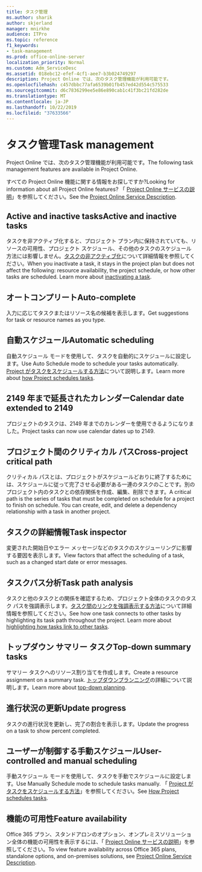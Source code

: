 ```yaml
---
title: タスク管理
ms.author: sharik
author: skjerland
manager: mnirkhe
audience: ITPro
ms.topic: reference
f1_keywords:
- task-management
ms.prod: office-online-server
localization_priority: Normal
ms.custom: Adm_ServiceDesc
ms.assetid: 018ebc12-efef-4cf1-aee7-b3b024749297
description: Project Online では、次のタスク管理機能が利用可能です。
ms.openlocfilehash: c457dbbc77afa6539b01fb457ed42d554c575533
ms.sourcegitcommit: d6c7836299ee5e86e890cab1c41f3bc21fd282de
ms.translationtype: MT
ms.contentlocale: ja-JP
ms.lasthandoff: 10/22/2019
ms.locfileid: "37633566"
---
```

# <a name="task-management"></a><span data-ttu-id="94b5e-103">タスク管理</span><span class="sxs-lookup"><span data-stu-id="94b5e-103">Task management</span></span>

<span data-ttu-id="94b5e-104">Project Online では、次のタスク管理機能が利用可能です。</span><span class="sxs-lookup"><span data-stu-id="94b5e-104">The following task management features are available in Project Online.</span></span>
  
<span data-ttu-id="94b5e-105">すべての Project Online 機能に関する情報をお探しですか?</span><span class="sxs-lookup"><span data-stu-id="94b5e-105">Looking for information about all Project Online features?</span></span> <span data-ttu-id="94b5e-106">「 [Project Online サービスの説明](project-online-service-description.md)」を参照してください。</span><span class="sxs-lookup"><span data-stu-id="94b5e-106">See the [Project Online Service Description](project-online-service-description.md).</span></span>
  
## <a name="active-and-inactive-tasks"></a><span data-ttu-id="94b5e-107">Active and inactive tasks</span><span class="sxs-lookup"><span data-stu-id="94b5e-107">Active and inactive tasks</span></span>

<span data-ttu-id="94b5e-p102">タスクを非アクティブ化すると、プロジェクト プラン内に保持されていても、リソースの可用性、プロジェクト スケジュール、その他のタスクのスケジュール方法には影響しません。[タスクの非アクティブ化](https://go.microsoft.com/fwlink/p/?LinkId=271335)について詳細情報を参照してください。</span><span class="sxs-lookup"><span data-stu-id="94b5e-p102">When you inactivate a task, it stays in the project plan but does not affect the following: resource availability, the project schedule, or how other tasks are scheduled. Learn more about [inactivating a task](https://go.microsoft.com/fwlink/p/?LinkId=271335).</span></span>
  
## <a name="auto-complete"></a><span data-ttu-id="94b5e-110">オートコンプリート</span><span class="sxs-lookup"><span data-stu-id="94b5e-110">Auto-complete</span></span>

<span data-ttu-id="94b5e-111">入力に応じてタスクまたはリソース名の候補を表示します。</span><span class="sxs-lookup"><span data-stu-id="94b5e-111">Get suggestions for task or resource names as you type.</span></span> 
  
## <a name="automatic-scheduling"></a><span data-ttu-id="94b5e-112">自動スケジュール</span><span class="sxs-lookup"><span data-stu-id="94b5e-112">Automatic scheduling</span></span>

<span data-ttu-id="94b5e-113">自動スケジュール モードを使用して、タスクを自動的にスケジュールに設定します。</span><span class="sxs-lookup"><span data-stu-id="94b5e-113">Use Auto Schedule mode to schedule your tasks automatically.</span></span> <span data-ttu-id="94b5e-114">[Project がタスクをスケジュールする方法](https://go.microsoft.com/fwlink/p/?LinkId=271331)について説明します。</span><span class="sxs-lookup"><span data-stu-id="94b5e-114">Learn more about [how Project schedules tasks](https://go.microsoft.com/fwlink/p/?LinkId=271331).</span></span> 
  
## <a name="calendar-date-extended-to-2149"></a><span data-ttu-id="94b5e-115">2149 年まで延長されたカレンダー</span><span class="sxs-lookup"><span data-stu-id="94b5e-115">Calendar date extended to 2149</span></span>

<span data-ttu-id="94b5e-116">プロジェクトのタスクは、2149 年までのカレンダーを使用できるようになりました。</span><span class="sxs-lookup"><span data-stu-id="94b5e-116">Project tasks can now use calendar dates up to 2149.</span></span> 
  
## <a name="cross-project-critical-path"></a><span data-ttu-id="94b5e-117">プロジェクト間のクリティカル パス</span><span class="sxs-lookup"><span data-stu-id="94b5e-117">Cross-project critical path</span></span>

<span data-ttu-id="94b5e-p104">クリティカル パスとは、プロジェクトがスケジュールどおりに終了するためには、スケジュールに従って完了させる必要がある一連のタスクのことです。別のプロジェクト内のタスクとの依存関係を作成、編集、削除できます。</span><span class="sxs-lookup"><span data-stu-id="94b5e-p104">A critical path is the series of tasks that must be completed on schedule for a project to finish on schedule. You can create, edit, and delete a dependency relationship with a task in another project.</span></span> 
  
## <a name="task-inspector"></a><span data-ttu-id="94b5e-120">タスクの詳細情報</span><span class="sxs-lookup"><span data-stu-id="94b5e-120">Task inspector</span></span>

<span data-ttu-id="94b5e-121">変更された開始日やエラー メッセージなどのタスクのスケジューリングに影響する要因を表示します。</span><span class="sxs-lookup"><span data-stu-id="94b5e-121">View factors that affect the scheduling of a task, such as a changed start date or error messages.</span></span>
  
## <a name="task-path-analysis"></a><span data-ttu-id="94b5e-122">タスクパス分析</span><span class="sxs-lookup"><span data-stu-id="94b5e-122">Task path analysis</span></span>

<span data-ttu-id="94b5e-p105">タスクと他のタスクとの関係を確認するため、プロジェクト全体のタスクのタスク パスを強調表示します。[タスク間のリンクを強調表示する方法](https://go.microsoft.com/fwlink/p/?LinkId=271345)について詳細情報を参照してください。</span><span class="sxs-lookup"><span data-stu-id="94b5e-p105">See how one task connects to other tasks by highlighting its task path throughout the project. Learn more about [highlighting how tasks link to other tasks](https://go.microsoft.com/fwlink/p/?LinkId=271345).</span></span>
  
## <a name="top-down-summary-tasks"></a><span data-ttu-id="94b5e-125">トップダウン サマリー タスク</span><span class="sxs-lookup"><span data-stu-id="94b5e-125">Top-down summary tasks</span></span>

<span data-ttu-id="94b5e-126">サマリー タスクへのリソース割り当てを作成します。</span><span class="sxs-lookup"><span data-stu-id="94b5e-126">Create a resource assignment on a summary task.</span></span> <span data-ttu-id="94b5e-127">[トップダウンプランニング](https://go.microsoft.com/fwlink/p/?LinkId=271333)の詳細について説明します。</span><span class="sxs-lookup"><span data-stu-id="94b5e-127">Learn more about [top-down planning](https://go.microsoft.com/fwlink/p/?LinkId=271333).</span></span>
  
## <a name="update-progress"></a><span data-ttu-id="94b5e-128">進行状況の更新</span><span class="sxs-lookup"><span data-stu-id="94b5e-128">Update progress</span></span>

<span data-ttu-id="94b5e-129">タスクの進行状況を更新し、完了の割合を表示します。</span><span class="sxs-lookup"><span data-stu-id="94b5e-129">Update the progress on a task to show percent completed.</span></span>
  
## <a name="user-controlled-and-manual-scheduling"></a><span data-ttu-id="94b5e-130">ユーザーが制御する手動スケジュール</span><span class="sxs-lookup"><span data-stu-id="94b5e-130">User-controlled and manual scheduling</span></span>

<span data-ttu-id="94b5e-131">手動スケジュール モードを使用して、タスクを手動でスケジュールに設定します。</span><span class="sxs-lookup"><span data-stu-id="94b5e-131">Use Manually Schedule mode to schedule tasks manually.</span></span> <span data-ttu-id="94b5e-132">「 [Project がタスクをスケジュールする方法](https://go.microsoft.com/fwlink/p/?LinkId=271331)」を参照してください。</span><span class="sxs-lookup"><span data-stu-id="94b5e-132">See [How Project schedules tasks](https://go.microsoft.com/fwlink/p/?LinkId=271331).</span></span>
  
## <a name="feature-availability"></a><span data-ttu-id="94b5e-133">機能の可用性</span><span class="sxs-lookup"><span data-stu-id="94b5e-133">Feature availability</span></span>

<span data-ttu-id="94b5e-134">Office 365 プラン、スタンドアロンのオプション、オンプレミスソリューション全体の機能の可用性を表示するには、「 [Project Online サービスの説明](project-online-service-description.md)」を参照してください。</span><span class="sxs-lookup"><span data-stu-id="94b5e-134">To view feature availability across Office 365 plans, standalone options, and on-premises solutions, see [Project Online Service Description](project-online-service-description.md).</span></span>
  